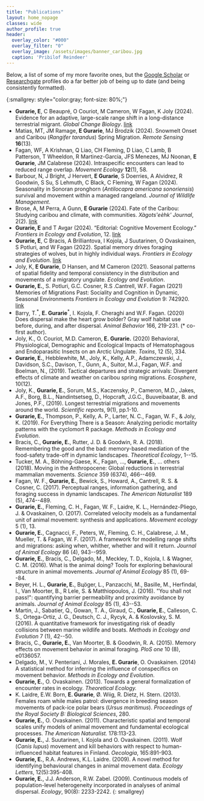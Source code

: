 ```yaml
---
title: "Publications"
layout: home_nopage
classes: wide
author_profile: true
header:
  overlay_color: "#000"
  overlay_filter: "0"
  overlay_image: /assets/images/banner_caribou.jpg
  caption: 'Pribilof Reindeer'
---
```

  
Below, a list of some of my more favorite ones, but the [Google Scholar](https://scholar.google.com/citations?user=d_G0tbAAAAAJ&hl=en) or [Researchgate](https://www.researchgate.net/profile/Eliezer_Gurarie/research) profiles do a far better job of being up to date (and being consistently formatted).

{:smallgrey: style="color:gray; font-size: 80%;"}


* **Gurarie, E**, C Beaupré, O Couriot, M Cameron, W Fagan, K Joly (2024). Evidence for an adaptive, large-scale range shift in a long-distance terrestrial migrant. *Global Change Biology*. [link](https://onlinelibrary.wiley.com/doi/10.1111/gcb.17589)
* Matias, MT, JM Ramage, **E Gurarie**, MJ Brodzik (2024). Snowmelt Onset and Caribou (*Rangifer tarandus*) Spring Migration. *Remote Sensing* **16**(13).
* Fagan, WF, A Krishnan, Q Liao, CH Fleming, D Liao, C Lamb, B Patterson, T Wheeldon, R Martinez-Garcia, JFS Menezes, MJ Noonan, **E Gurarie**, JM Calabrese (2024). Intraspecific encounters can lead to reduced range overlap. *Movement Ecology* **12**(1), 58.
* Barbour, N, J Bright, J Hervert, **E Gurarie**, S Doerries, A Alvidrez, R Goodwin, S Su, S Lehmuth, C Black, C Fleming, W Fagan (2024). Seasonality in Sonoran pronghorn (*Antilocapra americana sonoriensis*) survival and movement within a managed rangeland. *Journal of Wildlife Management*.
* Brose, A, M Perra, A Gunn, **E Gurarie** (2024). Fate of the Caribou: Studying caribou and climate, with communities. *Xàgots'eèhk' Journal*, 2(2). [link](https://xagotseehkojournal.com/index.php/xgsk/article/view/5966)
* **Gurarie, E** and T Avgar (2024). “Editorial: Cognitive Movement Ecology.” *Frontiers in Ecology and Evolution*, 12. [link](https://www.frontiersin.org/journals/ecology-and-evolution/articles/10.3389/fevo.2024.1360427/full)
* **Gurarie, E**, C Bracis, A Brilliantova, I Kojola, J Suutarinen, O Ovaskainen, S Potluri, and W Fagan (2022). Spatial memory drives foraging strategies of wolves, but in highly individual ways. *Frontiers in Ecology and Evolution*. [link](https://www.frontiersin.org/journals/ecology-and-evolution/articles/10.3389/fevo.2022.768478/full)
* Joly, K, **E Gurarie**, D Hansen, and M Cameron (2021). Seasonal patterns of spatial fidelity and
temporal consistency in the distribution and movements of a migratory ungulate. *Ecology and
Evolution*.
* **Gurarie, E.**, S. Potluri, G.C. Cosner, R.S .Cantrell, W.F. Fagan (2021) Memories of Migrations Past: Sociality and Cognition in Dynamic, Seasonal Environments *Frontiers in Ecology and Evolution* 9: 742920. [link](https://www.frontiersin.org/articles/10.3389/fevo.2021.742920/full)
* Barry, T.<sup>\*</sup>, **E. Gurarie**<sup>\*</sup>, I. Kojola, F. Cheraghi and W.F. Fagan. (2020) Does dispersal make the heart grow bolder? Gray wolf habitat use before, during, and after dispersal. *Animal Behavior* 166, 219-231. (\* co-first author).
* Joly, K., O. Couriot, M.D. Cameron, **E. Gurarie.** (2020) Behavioral, Physiological, Demographic and Ecological Impacts of Hematophagous and Endoparasitic Insects on an Arctic Ungulate. *Toxins*, 12 (5), 334.
* **Gurarie, E.**, Hebblewhite, M., Joly, K., Kelly, A.P., Adamczewski, J., Davidson, S.C., Davison, T., Gunn, A., Suitor, M.J., Fagan, W.F. and Boelman, N., (2019). Tactical departures and strategic arrivals: Divergent effects of climate and weather on caribou spring migrations. _Ecosphere_, 10(12).
* Joly, K., **Gurarie, E.**, Sorum, M.S., Kaczensky, P., Cameron, M.D., Jakes, A.F., Borg, B.L., Nandintsetseg, D., Hopcraft, J.G.C., Buuveibaatar, B. and Jones, P.F., (2019). Longest terrestrial migrations and movements around the world. _Scientific reports_, 9(1), pp.1-10.
* **Gurarie, E.**, Thompson, P., Kelly, A. P., Larter, N. C., Fagan, W. F., & Joly, K. (2019). For Everything There is a Season: Analyzing periodic mortality patterns with the cyclomort R package. *Methods in Ecology and Evolution*.
* Bracis, C., **Gurarie, E.**, Rutter, J. D. & Goodwin, R. A. (2018). Remembering the good and the bad: memory-based mediation of the food-safety trade-off in dynamic landscapes. _Theoretical Ecology_, 1--15. 
* Tucker, M. A., Böhning-Gaese, K., Fagan, ..., **Gurarie, E.**, ... others (2018). Moving in the Anthropocene: Global reductions in terrestrial mammalian movements. _Science_ 359 (6374), 466--469. 
* Fagan, W. F., **Gurarie, E.**, Bewick, S., Howard, A., Cantrell, R. S. & Cosner, C. (2017). Perceptual ranges, information gathering, and foraging success in dynamic landscapes. _The American Naturalist_ 189 (5), 474--489. 
* **Gurarie, E.**, Fleming, C. H., Fagan, W. F., Laidre, K. L., Hernández-Pliego, J. & Ovaskainen, O. (2017). Correlated velocity models as a fundamental unit of animal movement: synthesis and applications. _Movement ecology_ 5 (1), 13. 
* **Gurarie, E.**, Cagnacci, F., Peters, W., Fleming, C. H., Calabrese, J. M., Mueller, T. & Fagan, W. F. (2017). A framework for modelling range shifts and migrations: asking when, whither, whether and will it return. _Journal of Animal Ecology_ 86 (4), 943--959. 
* **Gurarie, E.**, Bracis, C., Delgado, M., Meckley, T. D., Kojola, I. & Wagner, C. M. (2016). What is the animal doing? Tools for exploring behavioural structure in animal movements. _Journal of Animal Ecology_ 85 (1), 69--84. 
* Beyer, H. L., **Gurarie, E.**, Bцöger, L., Panzacchi, M., Basille, M., Herfindal, I., Van Moorter, B., R Lele, S. & Matthiopoulos, J. (2016). "You shall not pass!": quantifying barrier permeability and proximity avoidance by animals. _Journal of Animal Ecology_ 85 (1), 43--53. 
* Martin, J., Sabatier, Q., Gowan, T. A., Giraud, C., **Gurarie, E.**, Calleson, C. S., Ortega-Ortiz, J. G., Deutsch, C. J., Rycyk, A. & Koslovsky, S. M. (2016). A quantitative framework for investigating risk of deadly collisions between marine wildlife and boats. _Methods in Ecology and Evolution_ 7 (1), 42--50. 
* Bracis, C., **Gurarie, E.**, Van Moorter, B. & Goodwin, R. A. (2015). Memory effects on movement behavior in animal foraging. _PloS one_ 10 (8), e0136057. 
* Delgado, M., V. Penteriani, J. Morales, **E. Gurarie**, O. Ovaskainen. (2014) A statistical method for inferring the influence of conspecifics on movement behavior. _Methods in Ecology and Evolution_.
*  **Gurarie, E.**, O. Ovaskainen. (2013). Towards a general formalization of encounter rates in ecology. _Theoretical Ecology._
*   K. Laidre, E.W. Born, **E. Gurarie**, Ø. Wiig, R. Dietz, H. Stern. (2013). Females roam while males patrol: divergence in breeding season movements of pack-ice polar bears (_Ursus maritimus_). _Proceedings of the Royal Society B: Biological Sciences_, 280.
*   **Gurarie, E.**, O. Ovaskainen. (2011). Characteristic spatial and temporal scales unify models of animal movement and fundamental ecological processes. _The American Naturalist._ 178:113-23.
*   **Gurarie, E.**, J. Suutarinen, I. Kojola and O. Ovaskainen. (2011). Wolf (_Canis lupus_) movement and kill behaviors with respect to human-influenced habitat features in Finland. _Oecologia_, 165:891-903.
*   **Gurarie, E.**, R.A. Andrews, K.L. Laidre. (2009). A novel method for identifying behavioural changes in animal movement data. _Ecology Letters_, 12(5):395-408.
*   **Gurarie, E.**, J.J. Anderson, R.W. Zabel. (2009). Continuous models of population-level heterogeneity incorporated in analyses of animal dispersal. _Ecology_, 90(8): 2233-2242.
{: smallgrey}
